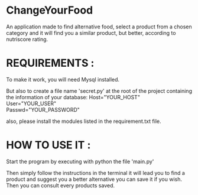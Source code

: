 # ChangeYourFood

An application made to find alternative food, select a product from a chosen category and it will find you a similar product, but better, according to nutriscore rating.

# REQUIREMENTS : 

To make it work, you will need Mysql installed. 

But also to create a file name 'secret.py' at the root of the project containing the information of your database:
Host="YOUR_HOST"  
User="YOUR_USER"  
Passwd="YOUR_PASSWORD"  

also, please install the modules listed in the requirement.txt file.

# HOW TO USE IT :

Start the program by executing with python the file 'main.py'

Then simply follow the instructions in the terminal it will lead you to find a product and suggest you a better alternative
you can save it if you wish. Then you can consult every products saved. 
